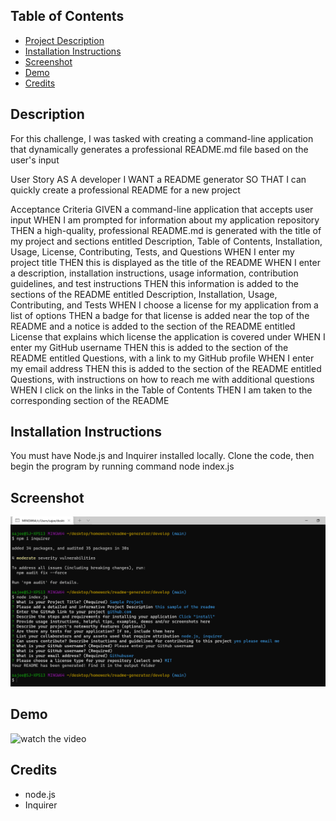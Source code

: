 

  ## Table of Contents
  * [Project Description](#description)
  * [Installation Instructions](#installation)
  * [Screenshot](#screenshot)
  * [Demo](#demo)
  * [Credits](#credits)
  
## Description
 For this challenge, I was tasked with creating a command-line application that dynamically generates a professional README.md file based on the user's input
    
User Story
AS A developer I WANT a README generator SO THAT I can quickly create a professional README for a new project

Acceptance Criteria
GIVEN a command-line application that accepts user input
WHEN I am prompted for information about my application repository
THEN a high-quality, professional README.md is generated with the title of my project and sections entitled Description, Table of Contents, Installation, Usage, License, Contributing, Tests, and Questions
WHEN I enter my project title
THEN this is displayed as the title of the README
WHEN I enter a description, installation instructions, usage information, contribution guidelines, and test instructions
THEN this information is added to the sections of the README entitled Description, Installation, Usage, Contributing, and Tests
WHEN I choose a license for my application from a list of options
THEN a badge for that license is added near the top of the README and a notice is added to the section of the README entitled License that explains which license the application is covered under
WHEN I enter my GitHub username
THEN this is added to the section of the README entitled Questions, with a link to my GitHub profile
WHEN I enter my email address
THEN this is added to the section of the README entitled Questions, with instructions on how to reach me with additional questions
WHEN I click on the links in the Table of Contents
THEN I am taken to the corresponding section of the README

## Installation Instructions
You must have Node.js and Inquirer installed locally. Clone the code, then begin the program by running command node index.js


## Screenshot

![screenshot](https://github.com/sajees89/readme-generator/blob/main/Develop/img/readme%20screenshot.png)

## Demo
![watch the video](https://watch.screencastify.com/v/TQpTDZnv9fd6od58Kxc7)

## Credits
- node.js
- Inquirer

